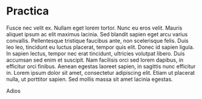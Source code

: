 # Practica

Fusce nec velit ex. Nullam eget lorem tortor. Nunc eu eros velit. Mauris aliquet ipsum ac elit maximus lacinia. Sed blandit sapien eget arcu varius convallis. Pellentesque tristique faucibus ante, non scelerisque felis. Duis leo leo, tincidunt eu luctus placerat, tempor quis elit. Donec id sapien ligula. In sapien lectus, tempor nec erat tincidunt, ultricies volutpat libero. Duis accumsan sed enim et suscipit. Nam facilisis orci sed lorem dapibus, in efficitur orci finibus. Aenean egestas laoreet sapien, in sagittis nunc efficitur in. Lorem ipsum dolor sit amet, consectetur adipiscing elit. Etiam ut placerat nulla, ut porttitor sapien. Sed mollis massa sit amet lacinia egestas.

Adios